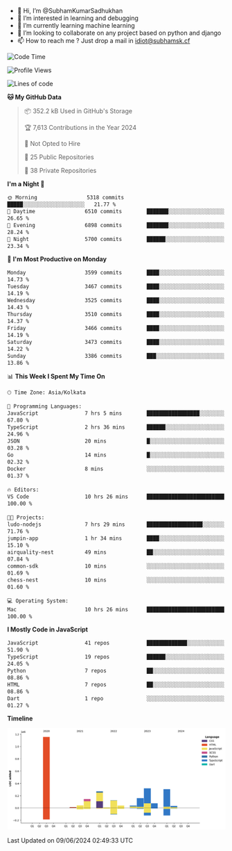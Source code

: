 - 👋 Hi, I’m @SubhamKumarSadhukhan
- 👀 I’m interested in learning and debugging
- 🌱 I’m currently learning machine learning
- 💞️ I’m looking to collaborate on any project based on python and django
- 📫 How to reach me ?
      Just drop a mail in idiot@subhamsk.cf

<!---
SubhamKumarSadhukhan/SubhamKumarSadhukhan is a ✨ special ✨ repository because its `README.md` (this file) appears on your GitHub profile.
You can click the Preview link to take a look at your changes.
--->


<!--START_SECTION:waka-->
![Code Time](http://img.shields.io/badge/Code%20Time-2%2C224%20hrs%2042%20mins-blue)

![Profile Views](http://img.shields.io/badge/Profile%20Views-0-blue)

![Lines of code](https://img.shields.io/badge/From%20Hello%20World%20I%27ve%20Written-2.7%20million%20lines%20of%20code-blue)

**🐱 My GitHub Data** 

> 📦 352.2 kB Used in GitHub's Storage 
 > 
> 🏆 7,613 Contributions in the Year 2024
 > 
> 🚫 Not Opted to Hire
 > 
> 📜 25 Public Repositories 
 > 
> 🔑 38 Private Repositories 
 > 
**I'm a Night 🦉** 

```text
🌞 Morning                5318 commits        █████░░░░░░░░░░░░░░░░░░░░   21.77 % 
🌆 Daytime                6510 commits        ███████░░░░░░░░░░░░░░░░░░   26.65 % 
🌃 Evening                6898 commits        ███████░░░░░░░░░░░░░░░░░░   28.24 % 
🌙 Night                  5700 commits        ██████░░░░░░░░░░░░░░░░░░░   23.34 % 
```
📅 **I'm Most Productive on Monday** 

```text
Monday                   3599 commits        ████░░░░░░░░░░░░░░░░░░░░░   14.73 % 
Tuesday                  3467 commits        ████░░░░░░░░░░░░░░░░░░░░░   14.19 % 
Wednesday                3525 commits        ████░░░░░░░░░░░░░░░░░░░░░   14.43 % 
Thursday                 3510 commits        ████░░░░░░░░░░░░░░░░░░░░░   14.37 % 
Friday                   3466 commits        ████░░░░░░░░░░░░░░░░░░░░░   14.19 % 
Saturday                 3473 commits        ████░░░░░░░░░░░░░░░░░░░░░   14.22 % 
Sunday                   3386 commits        ███░░░░░░░░░░░░░░░░░░░░░░   13.86 % 
```


📊 **This Week I Spent My Time On** 

```text
🕑︎ Time Zone: Asia/Kolkata

💬 Programming Languages: 
JavaScript               7 hrs 5 mins        █████████████████░░░░░░░░   67.80 % 
TypeScript               2 hrs 36 mins       ██████░░░░░░░░░░░░░░░░░░░   24.96 % 
JSON                     20 mins             █░░░░░░░░░░░░░░░░░░░░░░░░   03.28 % 
Go                       14 mins             █░░░░░░░░░░░░░░░░░░░░░░░░   02.32 % 
Docker                   8 mins              ░░░░░░░░░░░░░░░░░░░░░░░░░   01.37 % 

🔥 Editors: 
VS Code                  10 hrs 26 mins      █████████████████████████   100.00 % 

🐱‍💻 Projects: 
ludo-nodejs              7 hrs 29 mins       ██████████████████░░░░░░░   71.76 % 
jumpin-app               1 hr 34 mins        ████░░░░░░░░░░░░░░░░░░░░░   15.10 % 
airquality-nest          49 mins             ██░░░░░░░░░░░░░░░░░░░░░░░   07.84 % 
common-sdk               10 mins             ░░░░░░░░░░░░░░░░░░░░░░░░░   01.69 % 
chess-nest               10 mins             ░░░░░░░░░░░░░░░░░░░░░░░░░   01.60 % 

💻 Operating System: 
Mac                      10 hrs 26 mins      █████████████████████████   100.00 % 
```

**I Mostly Code in JavaScript** 

```text
JavaScript               41 repos            █████████████░░░░░░░░░░░░   51.90 % 
TypeScript               19 repos            ██████░░░░░░░░░░░░░░░░░░░   24.05 % 
Python                   7 repos             ██░░░░░░░░░░░░░░░░░░░░░░░   08.86 % 
HTML                     7 repos             ██░░░░░░░░░░░░░░░░░░░░░░░   08.86 % 
Dart                     1 repo              ░░░░░░░░░░░░░░░░░░░░░░░░░   01.27 % 
```



**Timeline**

![Lines of Code chart](https://raw.githubusercontent.com/SubhamKumarSadhukhan/SubhamKumarSadhukhan/main/assets/bar_graph.png)


 Last Updated on 09/06/2024 02:49:33 UTC
<!--END_SECTION:waka-->
